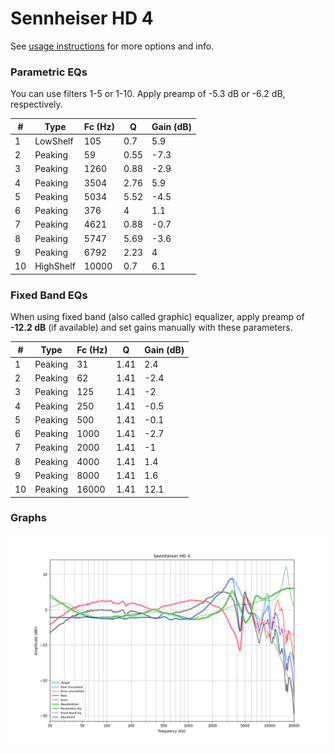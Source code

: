# Sennheiser HD 4
See [usage instructions](https://github.com/jaakkopasanen/AutoEq#usage) for more options and info.

### Parametric EQs
You can use filters 1-5 or 1-10. Apply preamp of -5.3 dB or -6.2 dB, respectively.

|   # | Type      |   Fc (Hz) |    Q |   Gain (dB) |
|-----|-----------|-----------|------|-------------|
|   1 | LowShelf  |       105 | 0.7  |         5.9 |
|   2 | Peaking   |        59 | 0.55 |        -7.3 |
|   3 | Peaking   |      1260 | 0.88 |        -2.9 |
|   4 | Peaking   |      3504 | 2.76 |         5.9 |
|   5 | Peaking   |      5034 | 5.52 |        -4.5 |
|   6 | Peaking   |       376 | 4    |         1.1 |
|   7 | Peaking   |      4621 | 0.88 |        -0.7 |
|   8 | Peaking   |      5747 | 5.69 |        -3.6 |
|   9 | Peaking   |      6792 | 2.23 |         4   |
|  10 | HighShelf |     10000 | 0.7  |         6.1 |

### Fixed Band EQs
When using fixed band (also called graphic) equalizer, apply preamp of **-12.2 dB** (if available) and set gains manually with these parameters.

|   # | Type    |   Fc (Hz) |    Q |   Gain (dB) |
|-----|---------|-----------|------|-------------|
|   1 | Peaking |        31 | 1.41 |         2.4 |
|   2 | Peaking |        62 | 1.41 |        -2.4 |
|   3 | Peaking |       125 | 1.41 |        -2   |
|   4 | Peaking |       250 | 1.41 |        -0.5 |
|   5 | Peaking |       500 | 1.41 |        -0.1 |
|   6 | Peaking |      1000 | 1.41 |        -2.7 |
|   7 | Peaking |      2000 | 1.41 |        -1   |
|   8 | Peaking |      4000 | 1.41 |         1.4 |
|   9 | Peaking |      8000 | 1.41 |         1.6 |
|  10 | Peaking |     16000 | 1.41 |        12.1 |

### Graphs
![](./Sennheiser%20HD%204.png)
